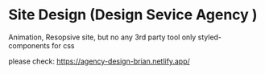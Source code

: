 # Site Design (Design Sevice Agency )

Animation, Resopsive site, but no any 3rd party tool only styled-components for css

please check: https://agency-design-brian.netlify.app/

